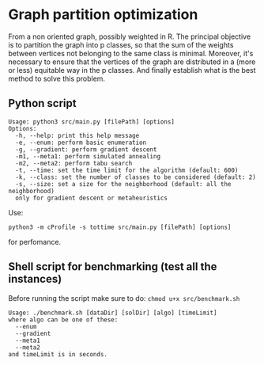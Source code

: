 # Graph partition optimization

From a non oriented graph, possibly weighted in R. The principal objective is to partition the graph into p classes, so that the sum of the weights between vertices not belonging to the same class is minimal. Moreover, it's necessary to ensure that the vertices of the graph are distributed in a (more or less) equitable way in the p classes. And finally establish what is the best method to solve this problem.

## Python script

```text
Usage: python3 src/main.py [filePath] [options]
Options:
  -h, --help: print this help message
  -e, --enum: perform basic enumeration
  -g, --gradient: perform gradient descent
  -m1, --meta1: perform simulated annealing
  -m2, --meta2: perform tabu search
  -t, --time: set the time limit for the algorithm (default: 600)
  -k, --class: set the number of classes to be considered (default: 2)
  -s, --size: set a size for the neighborhood (default: all the neighborhood)
  only for gradient descent or metaheuristics
```

Use:

```shell
python3 -m cProfile -s tottime src/main.py [filePath] [options]
```

for perfomance.

## Shell script for benchmarking (test all the instances)

Before running the script make sure to do: `chmod u+x src/benchmark.sh`

```text
Usage: ./benchmark.sh [dataDir] [solDir] [algo] [timeLimit]
where algo can be one of these:
  --enum
  --gradient
  --meta1
  --meta2
and timeLimit is in seconds.
```
